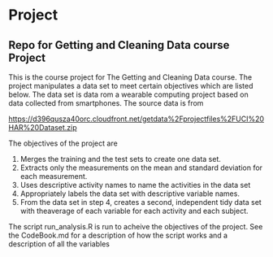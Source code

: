 # Project

## Repo for Getting and Cleaning Data course Project

This is the course project for The Getting and Cleaning Data course. The project manipulates a data set to meet
certain objectives which are listed below. The data set is data rom a wearable computing project based on data
collected from smartphones. The source data is from
  
  https://d396qusza40orc.cloudfront.net/getdata%2Fprojectfiles%2FUCI%20HAR%20Dataset.zip 

The objectives of the project are

1. Merges the training and the test sets to create one data set.
2. Extracts only the measurements on the mean and standard deviation for each measurement. 
3. Uses descriptive activity names to name the activities in the data set
4. Appropriately labels the data set with descriptive variable names. 
5. From the data set in step 4, creates a second, independent tidy data set with theaverage of each variable for each    activity and each subject.

The script run_analysis.R is run to acheive the objectives of the project. See the CodeBook.md for a description of how
the script works and a description of all the variables
